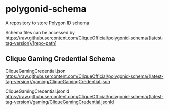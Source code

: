 # polygonid-schema

A repository to store Polygon ID schema

Schema files can be accessed by https://raw.githubusercontent.com/CliqueOfficial/polygonid-schema/{latest-tag-version}/[repo-path]

## Clique Gaming Credential Schema

CliqueGamingCredential.json
https://raw.githubusercontent.com/CliqueOfficial/polygonid-schema/{latest-tag-version}/gaming/CliqueGamingCredential.json

CliqueGamingCredential.jsonld
https://raw.githubusercontent.com/CliqueOfficial/polygonid-schema/{latest-tag-version}/gaming/CliqueGamingCredential.jsonld
